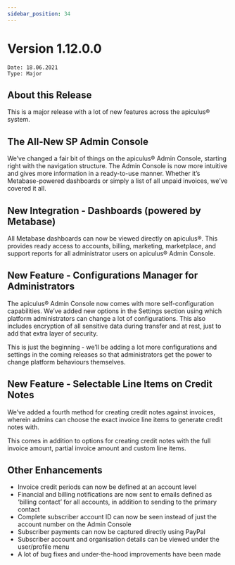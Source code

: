 ```yaml
---
sidebar_position: 34
---
```

# Version 1.12.0.0
```
Date: 18.06.2021
Type: Major
```

## About this Release

This is a major release with a lot of new features across the apiculus® system.

## The All-New SP Admin Console

We’ve changed a fair bit of things on the apiculus® Admin Console, starting right with the navigation structure. The Admin Console is now more intuitive and gives more information in a ready-to-use manner. Whether it’s Metabase-powered dashboards or simply a list of all unpaid invoices, we’ve covered it all.

## New Integration - Dashboards (powered by Metabase)

All Metabase dashboards can now be viewed directly on apiculus®. This provides ready access to accounts, billing, marketing, marketplace, and support reports for all administrator users on apiculus® Admin Console.

## New Feature - Configurations Manager for Administrators

The apiculus® Admin Console now comes with more self-configuration capabilities. We’ve added new options in the Settings section using which platform administrators can change a lot of configurations. This also includes encryption of all sensitive data during transfer and at rest, just to add that extra layer of security.

This is just the beginning - we’ll be adding a lot more configurations and settings in the coming releases so that administrators get the power to change platform behaviours themselves.

## New Feature - Selectable Line Items on Credit Notes

We’ve added a fourth method for creating credit notes against invoices, wherein admins can choose the exact invoice line items to generate credit notes with.

This comes in addition to options for creating credit notes with the full invoice amount, partial invoice amount and custom line items.

## Other Enhancements

- Invoice credit periods can now be defined at an account level
- Financial and billing notifications are now sent to emails defined as ‘billing contact’ for all accounts, in addition to sending to the primary contact
- Complete subscriber account ID can now be seen instead of just the account number on the Admin Console
- Subscriber payments can now be captured directly using PayPal
- Subscriber account and organisation details can be viewed under the user/profile menu
- A lot of bug fixes and under-the-hood improvements have been made





